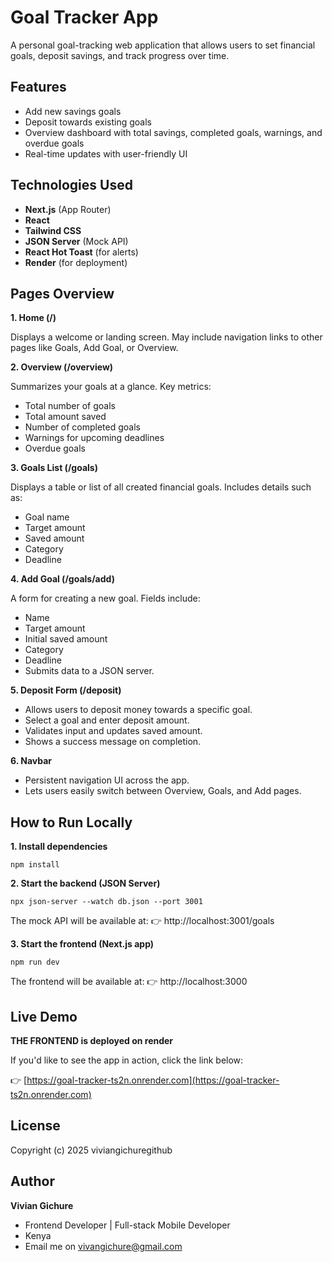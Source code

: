 # Goal Tracker App

A personal goal-tracking web application that allows users to set financial goals, deposit savings, and track progress over time.

## Features

- Add new savings goals
- Deposit towards existing goals
- Overview dashboard with total savings, completed goals, warnings, and overdue goals
- Real-time updates with user-friendly UI


## Technologies Used

- **Next.js** (App Router)
- **React**
- **Tailwind CSS**
- **JSON Server** (Mock API)
- **React Hot Toast** (for alerts)
- **Render** (for deployment)

## Pages Overview
**1. Home (/)**

Displays a welcome or landing screen.
May include navigation links to other pages like Goals, Add Goal, or Overview.

**2. Overview (/overview)**

Summarizes your goals at a glance.
Key metrics:
- Total number of goals
- Total amount saved
- Number of completed goals
- Warnings for upcoming deadlines
- Overdue goals

**3. Goals List (/goals)**

Displays a table or list of all created financial goals.
Includes details such as:
- Goal name
- Target amount
- Saved amount
- Category
- Deadline

**4. Add Goal (/goals/add)**

A form for creating a new goal.
Fields include:
- Name
- Target amount
- Initial saved amount
- Category
- Deadline
- Submits data to a JSON server.

**5. Deposit Form (/deposit)**

- Allows users to deposit money towards a specific goal.
- Select a goal and enter deposit amount.
- Validates input and updates saved amount.
- Shows a success message on completion.

**6. Navbar**
- Persistent navigation UI across the app.
- Lets users easily switch between Overview, Goals, and Add pages.

## How to Run Locally

**1. Install dependencies**
```
npm install
```

**2. Start the backend (JSON Server)**
```
npx json-server --watch db.json --port 3001
```
The mock API will be available at:
👉 http://localhost:3001/goals

**3. Start the frontend (Next.js app)**
```
npm run dev
```
The frontend will be available at:
👉 http://localhost:3000

## Live Demo
**THE FRONTEND is deployed on render**

If you'd like to see the app in action, click the link below:

👉 [https://goal-tracker-ts2n.onrender.com](https://goal-tracker-ts2n.onrender.com)


## License

Copyright (c) 2025 viviangichuregithub

## Author
**Vivian Gichure**
- Frontend Developer |  Full-stack Mobile Developer
- Kenya
- Email me on vivangichure@gmail.com

